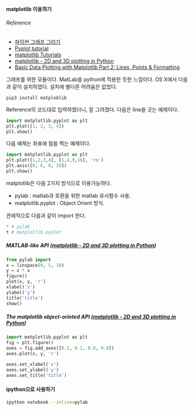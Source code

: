 #### matplotlib 이용하기
###### Reference
 - [파이썬 그래프 그리기](https://wikidocs.net/1019)
 - [Pyplot tutorial](http://matplotlib.org/users/pyplot_tutorial.html)
 - [matplotlib Tutorials](http://mple.m-artwork.eu/tutorial)
 - [matplotlib - 2D and 3D plotting in Python](http://nbviewer.ipython.org/github/jrjohansson/scientific-python-lectures/blob/master/Lecture-4-Matplotlib.ipynb)
 - [Basic Data Plotting with Matplotlib Part 2: Lines, Points & Formatting](http://bespokeblog.wordpress.com/2011/07/07/basic-data-plotting-with-matplotlib-part-2-lines-points-formatting/)

그래프를 위한 모듈이다. MatLab을 python에 적용한 듯한 느낌이다.
OS X에서 다음과 같이 설치하였다. 설치에 별다른 어려움은 없었다.
``` shell
pip3 install matploblib
```

Reference의 코드대로 입력하였더니, 잘 그려졌다.
다음은 line을 긋는 예제이다.
``` python
import matplotlib.pyplot as plt 
plt.plot([1, 2, 3, 4])
plt.show()
```

다음 예제는 좌표에 점을 찍는 예제이다.
```python
import matplotlib.pyplot as plt
plt.plot([1,2,3,4], [1,4,9,16], 'ro')
plt.axis([0, 6, 0, 20])
plt.show()
```

matplotlib은 다음 2가지 방식으로 이용가능하다.
 - pylab : matlab과 호환을 위한 matlab 유사함수 사용.
 - matplotlib.pyplot : Object Orient 방식.

관례적으로 다음과 같이 import 한다.
```python
* # pylab
t # matplotlib.pyplot
```
##### MATLAB-like API ([matplotlib - 2D and 3D plotting in Python](http://nbviewer.ipython.org/github/jrjohansson/scientific-python-lectures/blob/master/Lecture-4-Matplotlib.ipynb))
``` python
from pylab import 
x = linspace(0, 5, 10)
y = x * x
figure()
plot(x, y, 'r')
xlabel('x')
ylabel('y')
title('title')
show()
```
##### The matplotlib object-orinted API ([matplotlib - 2D and 3D plotting in Python](http://nbviewer.ipython.org/github/jrjohansson/scientific-python-lectures/blob/master/Lecture-4-Matplotlib.ipynb))
``` python
import matplotlib.pyplot as plt
fig = plt.figure()
axes = fig.add_axes([0.1, 0.1, 0.8, 0.8])
axes.plot(x, y, 'r')

axes.set_xlabel('x')
axes.set_ylabel('y')
axes.set_title('title')
```

#### ipython으로 사용하기
``` sh
ipython notebook --inline=pylab
```
